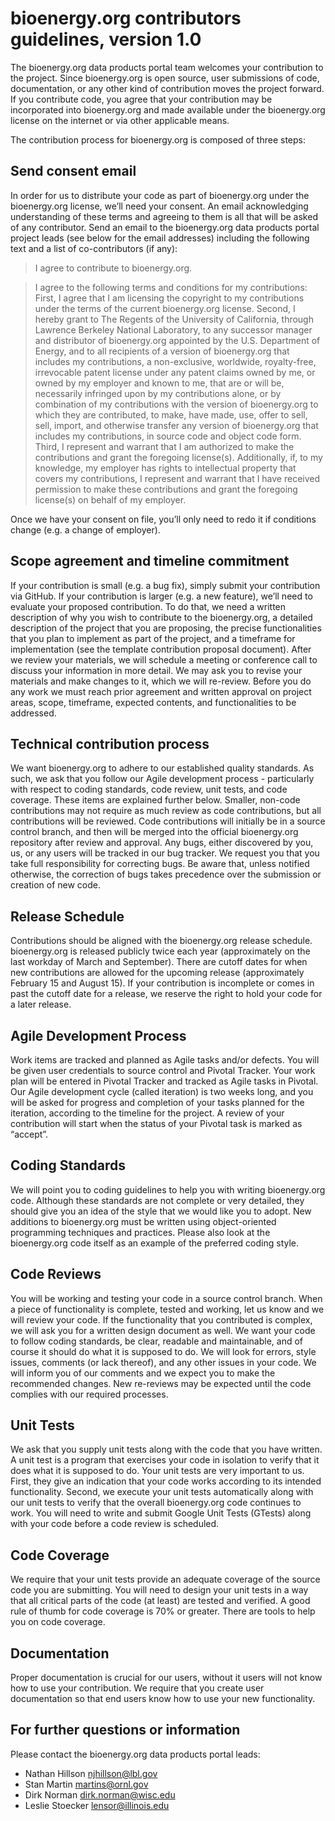 # bioenergy.org contributors guidelines, version 1.0

The bioenergy.org data products portal team welcomes your contribution to the project. 
Since bioenergy.org is open source, user submissions of code, documentation, or any other kind of contribution moves the project forward. 
If you contribute code, you agree that your contribution may be incorporated into bioenergy.org and made available under the bioenergy.org license on the internet or via other applicable means.

The contribution process for bioenergy.org is composed of three steps:

## Send consent email

In order for us to distribute your code as part of bioenergy.org under the bioenergy.org license, we’ll need your consent. 
An email acknowledging understanding of these terms and agreeing to them is all that will be asked of any contributor. 
Send an email to the bioenergy.org data products portal project leads (see below for the email addresses) including the following text and a list of co-contributors (if any):

> I agree to contribute to bioenergy.org.

> I agree to the following terms and conditions for my contributions:
> First, I agree that I am licensing the copyright to my contributions under the terms of the current bioenergy.org license.
> Second, I hereby grant to The Regents of the University of California, through Lawrence Berkeley National Laboratory,
> to any successor manager and distributor of bioenergy.org appointed by the U.S. Department of Energy,
> and to all recipients of a version of bioenergy.org that includes my contributions, a non-exclusive, worldwide, royalty-free,
> irrevocable patent license under any patent claims owned by me, or owned by my employer and known to me, that are or will be,
> necessarily infringed upon by my contributions alone, or by combination of my contributions with the version of bioenergy.org
> to which they are contributed, to make, have made, use, offer to sell, sell, import, and otherwise transfer any version of bioenergy.org
> that includes my contributions, in source code and object code form. Third, I represent and warrant that I am authorized to make the contributions
> and grant the foregoing license(s). Additionally, if, to my knowledge, my employer has rights to intellectual property that covers my contributions,
> I represent and warrant that I have received permission to make these contributions and grant the foregoing license(s) on behalf of my employer.

Once we have your consent on file, you’ll only need to redo it if conditions change (e.g. a change of employer).

## Scope agreement and timeline commitment

If your contribution is small (e.g. a bug fix), simply submit your contribution via GitHub. If your contribution is larger (e.g. a new feature), 
we’ll need to evaluate your proposed contribution. To do that, we need a written description of why you wish to contribute to the bioenergy.org, 
a detailed description of the project that you are proposing, the precise functionalities that you plan to implement as part of the project, 
and a timeframe for implementation (see the template contribution proposal document). After we review your materials, 
we will schedule a meeting or conference call to discuss your information in more detail. We may ask you to revise your materials and make changes to it, 
which we will re-review. Before you do any work we must reach prior agreement and written approval on project areas, scope, timeframe, expected contents, and functionalities to be addressed.

## Technical contribution process

We want bioenergy.org to adhere to our established quality standards. As such, we ask that you follow our Agile development process - particularly with respect to coding standards, 
code review, unit tests, and code coverage. These items are explained further below. Smaller, non-code contributions may not require as much review as code contributions, 
but all contributions will be reviewed. Code contributions will initially be in a source control branch, and then will be merged into the official bioenergy.org repository 
after review and approval. Any bugs, either discovered by you, us, or any users will be tracked in our bug tracker. We request you that you take full responsibility for correcting bugs. 
Be aware that, unless notified otherwise, the correction of bugs takes precedence over the submission or creation of new code.

## Release Schedule
Contributions should be aligned with the bioenergy.org release schedule. bioenergy.org is released publicly twice each year (approximately on the last workday of March and September). 
There are cutoff dates for when new contributions are allowed for the upcoming release (approximately February 15 and August 15). If your contribution is incomplete or comes in past the cutoff date for a release, 
we reserve the right to hold your code for a later release.

## Agile Development Process
Work items are tracked and planned as Agile tasks and/or defects. You will be given user credentials to source control and Pivotal Tracker. 
Your work plan will be entered in Pivotal Tracker and tracked as Agile tasks in Pivotal. Our Agile development cycle (called iteration) is two weeks long, 
and you will be asked for progress and completion of your tasks planned for the iteration, according to the timeline for the project. 
A review of your contribution will start when the status of your Pivotal task is marked as “accept”.

## Coding Standards
We will point you to coding guidelines to help you with writing bioenergy.org code. Although these standards are not complete or very detailed, 
they should give you an idea of the style that we would like you to adopt. New additions to bioenergy.org must be written using object-oriented programming techniques and practices. 
Please also look at the bioenergy.org code itself as an example of the preferred coding style.

## Code Reviews
You will be working and testing your code in a source control branch. When a piece of functionality is complete, tested and working, let us know and we will review your code. 
If the functionality that you contributed is complex, we will ask you for a written design document as well. We want your code to follow coding standards, be clear, readable and maintainable, 
and of course it should do what it is supposed to do. We will look for errors, style issues, comments (or lack thereof), and any other issues in your code. 
We will inform you of our comments and we expect you to make the recommended changes. New re-reviews may be expected until the code complies with our required processes.

## Unit Tests
We ask that you supply unit tests along with the code that you have written. A unit test is a program that exercises your code in isolation to verify that it does what it is supposed to do. 
Your unit tests are very important to us. First, they give an indication that your code works according to its intended functionality. 
Second, we execute your unit tests automatically along with our unit tests to verify that the overall bioenergy.org code continues to work. 
You will need to write and submit Google Unit Tests (GTests) along with your code before a code review is scheduled.

## Code Coverage
We require that your unit tests provide an adequate coverage of the source code you are submitting. You will need to design your unit tests in a way that all critical parts of the code (at least) 
are tested and verified. A good rule of thumb for code coverage is 70% or greater. There are tools to help you on code coverage.

## Documentation
Proper documentation is crucial for our users, without it users will not know how to use your contribution. We require that you create user documentation so that end users know how to use your new functionality.

## For further questions or information
Please contact the bioenergy.org data products portal leads:
- Nathan Hillson njhillson@lbl.gov
- Stan Martin martins@ornl.gov
- Dirk Norman dirk.norman@wisc.edu
- Leslie Stoecker lensor@illinois.edu
